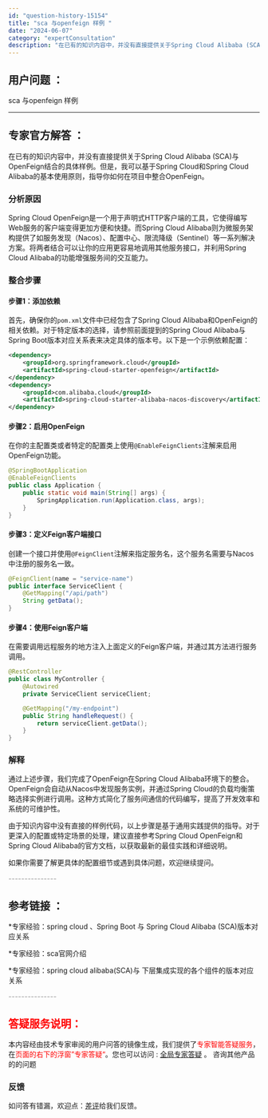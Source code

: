 ```yaml
---
id: "question-history-15154"
title: "sca 与openfeign 样例 "
date: "2024-06-07"
category: "expertConsultation"
description: "在已有的知识内容中，并没有直接提供关于Spring Cloud Alibaba (SCA)与OpenFeign结合的具体样例。但是，我可以基于Spring Cloud和Spring Cloud Alibaba的基本使用原则，指导你如何在项目中整合OpenFeign。### 分析原因Spring Cl"
---
```


## 用户问题 ： 
 sca 与openfeign 样例  

---------------
## 专家官方解答 ：

在已有的知识内容中，并没有直接提供关于Spring Cloud Alibaba (SCA)与OpenFeign结合的具体样例。但是，我可以基于Spring Cloud和Spring Cloud Alibaba的基本使用原则，指导你如何在项目中整合OpenFeign。

### 分析原因
Spring Cloud OpenFeign是一个用于声明式HTTP客户端的工具，它使得编写Web服务的客户端变得更加方便和快捷。而Spring Cloud Alibaba则为微服务架构提供了如服务发现（Nacos）、配置中心、限流降级（Sentinel）等一系列解决方案。将两者结合可以让你的应用更容易地调用其他服务接口，并利用Spring Cloud Alibaba的功能增强服务间的交互能力。

### 整合步骤

#### 步骤1：添加依赖
首先，确保你的`pom.xml`文件中已经包含了Spring Cloud Alibaba和OpenFeign的相关依赖。对于特定版本的选择，请参照前面提到的Spring Cloud Alibaba与Spring Boot版本对应关系表来决定具体的版本号。以下是一个示例依赖配置：

```xml
<dependency>
    <groupId>org.springframework.cloud</groupId>
    <artifactId>spring-cloud-starter-openfeign</artifactId>
</dependency>
<dependency>
    <groupId>com.alibaba.cloud</groupId>
    <artifactId>spring-cloud-starter-alibaba-nacos-discovery</artifactId>
</dependency>
```

#### 步骤2：启用OpenFeign
在你的主配置类或者特定的配置类上使用`@EnableFeignClients`注解来启用OpenFeign功能。

```java
@SpringBootApplication
@EnableFeignClients
public class Application {
    public static void main(String[] args) {
        SpringApplication.run(Application.class, args);
    }
}
```

#### 步骤3：定义Feign客户端接口
创建一个接口并使用`@FeignClient`注解来指定服务名，这个服务名需要与Nacos中注册的服务名一致。

```java
@FeignClient(name = "service-name")
public interface ServiceClient {
    @GetMapping("/api/path")
    String getData();
}
```

#### 步骤4：使用Feign客户端
在需要调用远程服务的地方注入上面定义的Feign客户端，并通过其方法进行服务调用。

```java
@RestController
public class MyController {
    @Autowired
    private ServiceClient serviceClient;

    @GetMapping("/my-endpoint")
    public String handleRequest() {
        return serviceClient.getData();
    }
}
```

### 解释
通过上述步骤，我们完成了OpenFeign在Spring Cloud Alibaba环境下的整合。OpenFeign会自动从Nacos中发现服务实例，并通过Spring Cloud的负载均衡策略选择实例进行调用。这种方式简化了服务间通信的代码编写，提高了开发效率和系统的可维护性。

由于知识内容中没有直接的样例代码，以上步骤是基于通用实践提供的指导。对于更深入的配置或特定场景的处理，建议直接参考Spring Cloud OpenFeign和Spring Cloud Alibaba的官方文档，以获取最新的最佳实践和详细说明。

如果你需要了解更具体的配置细节或遇到具体问题，欢迎继续提问。


<font color="#949494">---------------</font> 


## 参考链接 ：

*专家经验：spring cloud 、Spring Boot 与 Spring Cloud Alibaba (SCA)版本对应关系 
 
 *专家经验：sca官网介绍 
 
 *专家经验：spring cloud alibaba(SCA)与 下层集成实现的各个组件的版本对应关系 


 <font color="#949494">---------------</font> 
 


## <font color="#FF0000">答疑服务说明：</font> 

本内容经由技术专家审阅的用户问答的镜像生成，我们提供了<font color="#FF0000">专家智能答疑服务</font>，在<font color="#FF0000">页面的右下的浮窗”专家答疑“</font>。您也可以访问 : [全局专家答疑](https://opensource.alibaba.com/chatBot) 。 咨询其他产品的的问题

### 反馈
如问答有错漏，欢迎点：[差评](https://ai.nacos.io/user/feedbackByEnhancerGradePOJOID?enhancerGradePOJOId=15164)给我们反馈。
